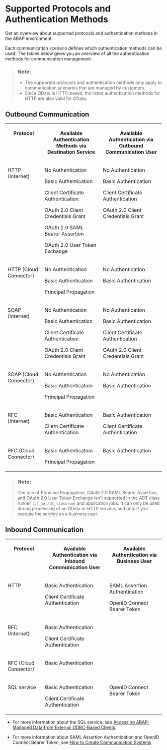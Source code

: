 <!-- loio437e9d41d24349c3a2b363f726022677 -->

# Supported Protocols and Authentication Methods

Get an overview about supported protocols and authentication methods in the ABAP environment.



Each communication scenario defines which authentication methods can be used. The tables below gives you an overview of all the authentication methods for communication management.

> ### Note:  
> -   The supported protocols and authentication methods only apply to communication scenarios that are managed by customers.
> -   Since OData is HTTP-based, the listed authentication methods for HTTP are also valid for OData.



## Outbound Communication


<table>
<tr>
<th valign="top">

Protocol



</th>
<th valign="top">

Available Authentication Methods via Destination Service



</th>
<th valign="top">

Available Authentication via Outbound Communication User



</th>
</tr>
<tr>
<td valign="top">

HTTP \(Internet\)



</td>
<td valign="top">

No Authentication

Basic Authentication

Client Certificate Authentication

OAuth 2.0 Client Credentials Grant

OAuth 2.0 SAML Bearer Assertion

OAuth 2.0 User Token Exchange



</td>
<td valign="top">

No Authentication

Basic Authentication

Client Certificate Authentication

OAuth 2.0 Client Credentials Grant



</td>
</tr>
<tr>
<td valign="top">

HTTP \(Cloud Connector\)



</td>
<td valign="top">

No Authentication

Basic Authentication

Principal Propagation



</td>
<td valign="top">

No Authentication

Basic Authentication



</td>
</tr>
<tr>
<td valign="top">

SOAP \(Internet\)



</td>
<td valign="top">

No Authentication

Basic Authentication

Client Certificate Authentication

OAuth 2.0 Client Credentials Grant



</td>
<td valign="top">

No Authentication

Basic Authentication

Client Certificate Authentication

OAuth 2.0 Client Credentials Grant



</td>
</tr>
<tr>
<td valign="top">

SOAP \(Cloud Connector\)



</td>
<td valign="top">

No Authentication

Basic Authentication

Principal Propagation



</td>
<td valign="top">

No Authentication

Basic Authentication



</td>
</tr>
<tr>
<td valign="top">

RFC \(Internet\)



</td>
<td valign="top">

Basic Authentication

Client Certificate Authentication



</td>
<td valign="top">

Basic Authentication

Client Certificate Authentication



</td>
</tr>
<tr>
<td valign="top">

RFC \(Cloud Connector\)



</td>
<td valign="top">

Basic Authentication

Principal Propagation



</td>
<td valign="top">

Basic Authentication



</td>
</tr>
</table>

> ### Note:  
> The use of Principal Propagation, OAuth 2.0 SAML Bearer Assertion, and OAuth 2.0 User Token Exchange isn't supported in the ADT class runner \(`if_oo_adt_classrun`\) and application jobs. It can only be used during processing of an OData or HTTP service, and only if you execute the service as a business user.



<a name="loio437e9d41d24349c3a2b363f726022677__section_lgb_rc5_wmb"/>

## Inbound Communication


<table>
<tr>
<th valign="top">

Protocol



</th>
<th valign="top">

Available Authentication via Inbound Communication User



</th>
<th valign="top">

Available Authentication via Business User



</th>
</tr>
<tr>
<td valign="top">

HTTP



</td>
<td valign="top">

Basic Authentication

Client Certificate Authentication



</td>
<td valign="top">

SAML Assertion Authentication

OpenID Connect Bearer Token



</td>
</tr>
<tr>
<td valign="top">

RFC \(Internet\)



</td>
<td valign="top">

Basic Authentication

Client Certificate Authentication



</td>
<td valign="top">

 



</td>
</tr>
<tr>
<td valign="top">

RFC \(Cloud Connector\)



</td>
<td valign="top">

Basic Authentication



</td>
<td valign="top">

 



</td>
</tr>
<tr>
<td valign="top">

SQL service



</td>
<td valign="top">

Basic Authentication

Client Certificate Authentication



</td>
<td valign="top">

OpenID Connect Bearer Token



</td>
</tr>
</table>

-   For more information about the SQL service, see [Accessing ABAP-Managed Data from External ODBC-Based Clients](accessing-abap-managed-data-from-external-odbc-based-clients-4082fe1.md).

-   For more information about SAML Assertion Authentication and OpenID Connect Bearer Token, see [How to Create Communication Systems](https://help.sap.com/docs/btp/sap-business-technology-platform/how-to-create-communication-systems?version=Cloud).

